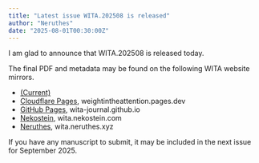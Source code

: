 ```yaml
---
title: "Latest issue WITA.202508 is released"
author: "Neruthes"
date: "2025-08-01T00:30:00Z"
---
```





<p>I am glad to announce that WITA.202508 is released today.</p>
<p>The final PDF and metadata may be found on the following WITA website mirrors.</p>
<ul>
    <li><a href="/issue/2025/202508/">(Current)</a></li>
    <li><a href="https://weightintheattention.pages.dev/issue/2025/202508/">Cloudflare Pages</a>, weightintheattention.pages.dev</li>
    <li><a href="https://wita-journal.github.io/issue/2025/202508/">GitHub Pages</a>, wita-journal.github.io</li>
    <li><a href="https://wita.nekostein.com/issue/2025/202508/">Nekostein</a>, wita.nekostein.com</li>
    <li><a href="https://wita.neruthes.xyz/issue/2025/202508/">Neruthes</a>, wita.neruthes.xyz</li>
</ul>

<p>If you have any manuscript to submit, it may be included in the next issue for September 2025.</p>
